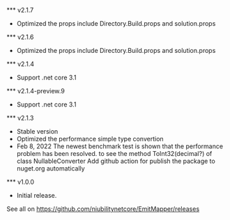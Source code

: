 
 *** v2.1.7
 - Optimized the props include Directory.Build.props and solution.props

*** v2.1.6
 - Optimized the props include Directory.Build.props and solution.props

*** v2.1.4
 - Support .net core 3.1
 
*** v2.1.4-preview.9
 - Support .net core 3.1
  
*** v2.1.3
 - Stable version
 - Optimized the performance simple type convertion
 - Feb 8, 2022 The newest benchmark test is shown that the performance problem has been resolved. to see the method ToInt32(decimal?) of class NullableConverter
   Add github action for publish the package to nuget.org automatically

*** v1.0.0
 - Initial release.
  


See all on https://github.com/niubilitynetcore/EmitMapper/releases